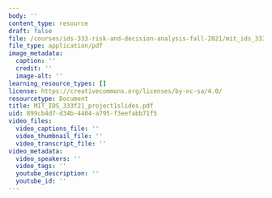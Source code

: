 ```yaml
---
body: ''
content_type: resource
draft: false
file: /courses/ids-333-risk-and-decision-analysis-fall-2021/mit_ids_333f21_project1slides.pdf
file_type: application/pdf
image_metadata:
  caption: ''
  credit: ''
  image-alt: ''
learning_resource_types: []
license: https://creativecommons.org/licenses/by-nc-sa/4.0/
resourcetype: Document
title: MIT_IDS_333f21_project1slides.pdf
uid: 899cb4d7-d34b-4404-a795-f3eefabb71f5
video_files:
  video_captions_file: ''
  video_thumbnail_file: ''
  video_transcript_file: ''
video_metadata:
  video_speakers: ''
  video_tags: ''
  youtube_description: ''
  youtube_id: ''
---
```

